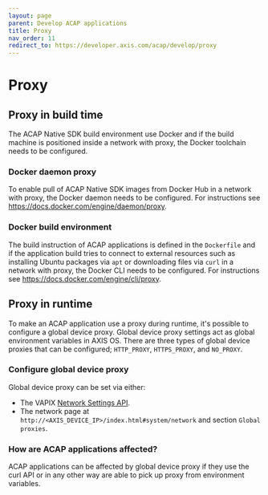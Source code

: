 ```yaml
---
layout: page
parent: Develop ACAP applications
title: Proxy
nav_order: 11
redirect_to: https://developer.axis.com/acap/develop/proxy
---
```


# Proxy

## Proxy in build time

The ACAP Native SDK build environment use Docker and if the build machine
is positioned inside a network with proxy, the Docker toolchain needs to be
configured.

### Docker daemon proxy

To enable pull of ACAP Native SDK images from Docker Hub in a network with
proxy, the Docker daemon needs to be configured. For instructions see
<https://docs.docker.com/engine/daemon/proxy>.

### Docker build environment

The build instruction of ACAP applications is defined in the `Dockerfile` and if
the application build tries to connect to external resources such as installing
Ubuntu packages via `apt` or downloading files via `curl` in a network with
proxy, the Docker CLI needs to be configured. For instructions see
<https://docs.docker.com/engine/cli/proxy>.

## Proxy in runtime

To make an ACAP application use a proxy during runtime, it's possible to
configure a global device proxy. Global device proxy settings act as global
environment variables in AXIS OS. There are three types of global device
proxies that can be configured; `HTTP_PROXY`, `HTTPS_PROXY`, and `NO_PROXY`.

### Configure global device proxy

Global device proxy can be set via either:

- The VAPIX
  [Network Settings API](https://developer.axis.com/vapix/network-video/network-settings-api#setglobalproxyconfiguration-1).
- The network page at `http://<AXIS_DEVICE_IP>/index.html#system/network` and
  section `Global proxies`.

### How are ACAP applications affected?

ACAP applications can be affected by global device proxy if they use the curl
API or in any other way are able to pick up proxy from environment variables.
